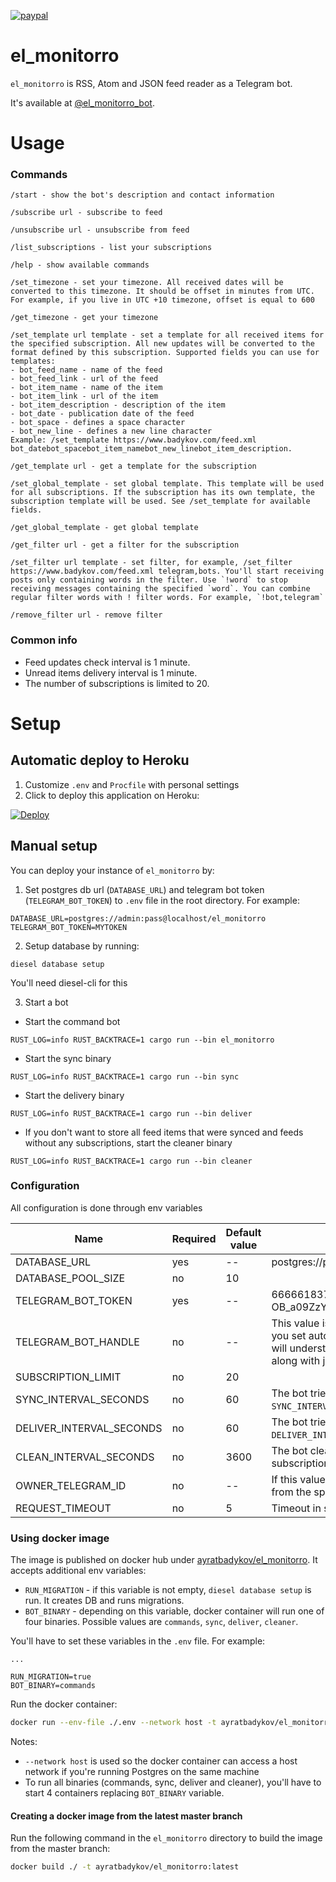 [![paypal](https://www.paypalobjects.com/en_US/i/btn/btn_donateCC_LG.gif)](https://paypal.me/ayrat555)

# el_monitorro

`el_monitorro` is RSS, Atom and JSON feed reader as a Telegram bot.

It's available at [@el_monitorro_bot](https://t.me/el_monitorro_bot).

# Usage

### Commands

```
/start - show the bot's description and contact information

/subscribe url - subscribe to feed

/unsubscribe url - unsubscribe from feed

/list_subscriptions - list your subscriptions

/help - show available commands

/set_timezone - set your timezone. All received dates will be converted to this timezone. It should be offset in minutes from UTC. For example, if you live in UTC +10 timezone, offset is equal to 600

/get_timezone - get your timezone

/set_template url template - set a template for all received items for the specified subscription. All new updates will be converted to the format defined by this subscription. Supported fields you can use for templates:
- bot_feed_name - name of the feed
- bot_feed_link - url of the feed
- bot_item_name - name of the item
- bot_item_link - url of the item
- bot_item_description - description of the item
- bot_date - publication date of the feed
- bot_space - defines a space character
- bot_new_line - defines a new line character
Example: /set_template https://www.badykov.com/feed.xml bot_datebot_spacebot_item_namebot_new_linebot_item_description.

/get_template url - get a template for the subscription

/set_global_template - set global template. This template will be used for all subscriptions. If the subscription has its own template, the subscription template will be used. See /set_template for available fields.

/get_global_template - get global template

/get_filter url - get a filter for the subscription

/set_filter url template - set filter, for example, /set_filter https://www.badykov.com/feed.xml telegram,bots. You'll start receiving posts only containing words in the filter. Use `!word` to stop receiving messages containing the specified `word`. You can combine regular filter words with ! filter words. For example, `!bot,telegram`

/remove_filter url - remove filter
```

### Common info

- Feed updates check interval is 1 minute.
- Unread items delivery interval is 1 minute.
- The number of subscriptions is limited to 20.

# Setup

## Automatic deploy to Heroku

1. Customize `.env` and `Procfile` with personal settings
2. Click to deploy this application on Heroku:

[![Deploy](https://www.herokucdn.com/deploy/button.svg)](https://heroku.com/deploy)

## Manual setup

You can deploy your instance of `el_monitorro` by:

1. Set postgres db url (`DATABASE_URL`) and telegram bot token (`TELEGRAM_BOT_TOKEN`) to `.env` file in the root directory. For example:

```
DATABASE_URL=postgres://admin:pass@localhost/el_monitorro
TELEGRAM_BOT_TOKEN=MYTOKEN
```

2. Setup database by running:

```
diesel database setup
```

You'll need diesel-cli for this

3. Start a bot

- Start the command bot

```
RUST_LOG=info RUST_BACKTRACE=1 cargo run --bin el_monitorro
```
- Start the sync binary

```
RUST_LOG=info RUST_BACKTRACE=1 cargo run --bin sync
```

- Start the delivery binary

```
RUST_LOG=info RUST_BACKTRACE=1 cargo run --bin deliver
```

- If you don't want to store all feed items that were synced and feeds without any subscriptions, start the cleaner binary

```
RUST_LOG=info RUST_BACKTRACE=1 cargo run --bin cleaner
```

### Configuration

All configuration is done through env variables

| Name                     | Required | Default value | Example / Description                                                                                                                                                                |
|--------------------------|----------|---------------|--------------------------------------------------------------------------------------------------------------------------------------------------------------------------------------|
| DATABASE_URL             |   yes    |  --           |  postgres://postgres:postgres@localhost/el_monitorro                                                                                                                                 |
| DATABASE_POOL_SIZE       |   no     |  10           |                                                                                                                                                                                      |
| TELEGRAM_BOT_TOKEN       |   yes    |  --           |  6666618370:AAGx5YhNQvUG4eUcQXN-OB_a09ZzYl6aaaa                                                                                                                                      |
| TELEGRAM_BOT_HANDLE      |   no     |  --           |  This value is used during parsing of commands. If you set autocompletion menu for your bot,  the bot will understand commands like `/subscribe@handle` along with just `/subscribe` |
| SUBSCRIPTION_LIMIT       |   no     |  20           |                                                                                                                                                                                      |
| SYNC_INTERVAL_SECONDS    |   no     |  60           |  The bot tries to sync feeds every `SYNC_INTERVAL_SECONDS` seconds                                                                                                                   |
| DELIVER_INTERVAL_SECONDS |   no     |  60           |  The bot tries to deliver new feed items every `DELIVER_INTERVAL_SECONDS` seconds                                                                                                    |
| CLEAN_INTERVAL_SECONDS   |   no     |  3600         |  The bot cleans old feed items and feeds without subscriptions every `CLEAN_INTERVAL_SECONDS` seconds                                                                                |
| OWNER_TELEGRAM_ID        |   no     |  --           |  If this value is set, the bot will process commands from the specified chat id
| REQUEST_TIMEOUT          |   no     |  5            |  Timeout in seconds for feed syncing requests

### Using docker image

The image is published on docker hub under [ayratbadykov/el_monitorro](https://hub.docker.com/r/ayratbadykov/el_monitorro). It accepts additional env variables:

- `RUN_MIGRATION` - if this variable is not empty, `diesel database setup` is run. It creates DB and runs migrations.
- `BOT_BINARY` - depending on this variable, docker container will run one of four binaries. Possible values are `commands`, `sync`, `deliver`, `cleaner`.

You'll have to set these variables in the `.env` file. For example:

```
...

RUN_MIGRATION=true
BOT_BINARY=commands
```

Run the docker container:

```sh
docker run --env-file ./.env --network host -t ayratbadykov/el_monitorro:latest
```

Notes:

- `--network host` is used so the docker container can access a host network if you're running Postgres on the same machine
- To run all binaries (commands, sync, deliver and cleaner), you'll have to start 4 containers replacing `BOT_BINARY` variable.

#### Creating a docker image from the latest master branch

Run the following command in the `el_monitorro` directory to build the image from the master branch:

```sh
docker build ./ -t ayratbadykov/el_monitorro:latest
```

